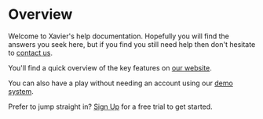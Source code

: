 # Overview

Welcome to Xavier's help documentation. Hopefully you will find the answers you seek here, but if you find you still need help then don't hesitate to [contact us](/contact-us.html).

You'll find a quick overview of the key features on [our website](https://xavier-analytics.com).

You can also have a play without needing an account using our [demo system](https://demo.xavier-analytics.com).

Prefer to jump straight in? [Sign Up](https://app.xavier-analytics.com/register) for a free trial to get started.
